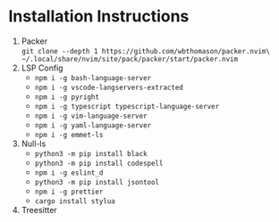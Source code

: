 # Installation Instructions

1. Packer <br>
   `git clone --depth 1 https://github.com/wbthomason/packer.nvim\ ~/.local/share/nvim/site/pack/packer/start/packer.nvim`
2. LSP Config
   - `npm i -g bash-language-server`
   - `npm i -g vscode-langservers-extracted`
   - `npm i -g pyright`
   - `npm i -g typescript typescript-language-server`
   - `npm i -g vim-language-server`
   - `npm i -g yaml-language-server`
   - `npm i -g emmet-ls`
3. Null-ls
   - `python3 -m pip install black`
   - `python3 -m pip install codespell`
   - `npm i -g eslint_d`
   - `python3 -m pip install jsontool`
   - `npm i -g prettier`
   - `cargo install stylua`
4. Treesitter
